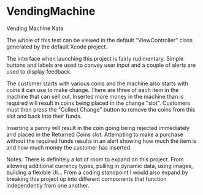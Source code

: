 # VendingMachine
Vending Machine Kata

The whole of this test can be viewed in the default "ViewController" class generated by the default Xcode project.

The interface when launching this project is fairly rudimentary. Simple buttons and labels are used to convey user input and a couple of alerts are used to display feedback.

The customer starts with various coins and the machine also starts with coins it can use to make change. There are three of each item in the machine that can sell out. Inserted more money in the machine than is required will result in coins being placed in the change "slot". Customers must then press the "Collect Change" button to remove the coins from this slot and back into their funds. 

Inserting a penny will result in the coin going being rejected immediately and placed in the Returned Coins slot. Attempting to make a purchase without the required funds results in an alert showing how much the item is and how much money the customer has inserted.

Notes:
There is definitely a lot of room to expand on this project. From allowing additional currency types, pulling in dynamic data, using images, building a flexible UI... From a coding standpoint I would also expand by breaking this project up into different components that function independently from one another.
